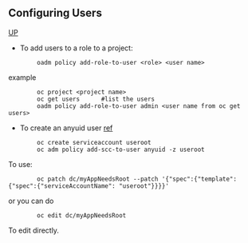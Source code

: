 ## Configuring Users
[UP](OpenShift.html)

 -  To add users to a role to a project:
```shell
        oadm policy add-role-to-user <role> <user name>
```
 example
```shell
        oc project <project name>
        oc get users      #list the users
        oadm policy add-role-to-user admin <user name from oc get users>
```
 -  To create an anyuid user [ref](https://blog.openshift.com/understanding-service-accounts-sccs)
```shell
        oc create serviceaccount useroot
        oc adm policy add-scc-to-user anyuid -z useroot
```
 To use:
```shell
        oc patch dc/myAppNeedsRoot --patch '{"spec":{"template":{"spec":{"serviceAccountName": "useroot"}}}}'
```
 or you can do 
```shell 
        oc edit dc/myAppNeedsRoot
```
 To edit directly.
